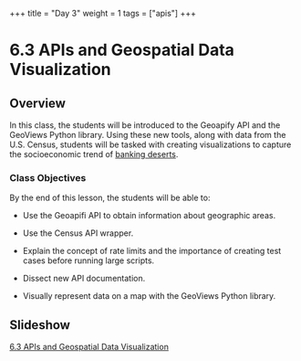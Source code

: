 +++
title = "Day 3"
weight = 1
tags = ["apis"] 
+++

# 6.3 APIs and Geospatial Data Visualization

## Overview

In this class, the students will be introduced to the Geoapify API and the GeoViews Python library. Using these new tools, along with data from the U.S. Census, students will be tasked with creating visualizations to capture the socioeconomic trend of [banking deserts](http://www.theatlantic.com/business/archive/2016/03/banking-desert-ny-fed/473436/).

### Class Objectives

By the end of this lesson, the students will be able to:

* Use the Geoapifi API to obtain information about geographic areas.

* Use the Census API wrapper.

* Explain the concept of rate limits and the importance of creating test cases before running large scripts.

* Dissect new API documentation.

* Visually represent data on a map with the GeoViews Python library.

## Slideshow
[6.3 APIs and Geospatial Data Visualization](https://docs.google.com/presentation/d/1gDs1jg8tOWEZnltwhitPRZpF6ScJOU0uyt9jKpqvjro/edit?usp=sharing)